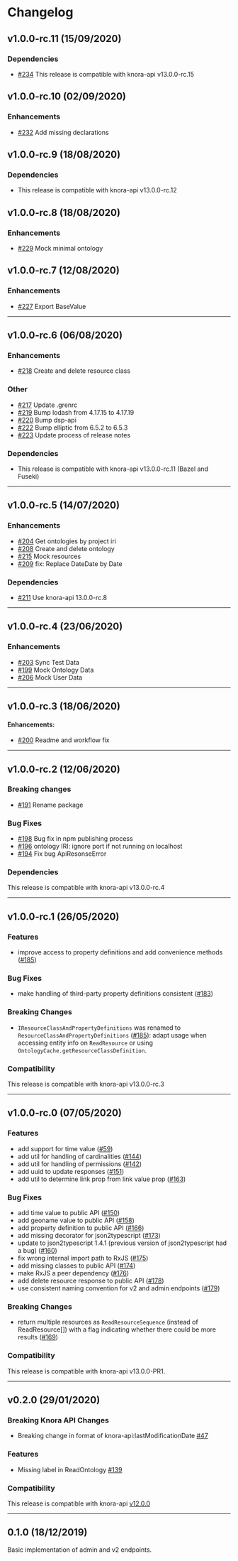 # Changelog

## v1.0.0-rc.11 (15/09/2020)

### Dependencies

- [#234](https://github.com/dasch-swiss/dsp-js-lib/pull/234) This release is compatible with knora-api v13.0.0-rc.15

## v1.0.0-rc.10 (02/09/2020)

### Enhancements

- [#232](https://github.com/dasch-swiss/dsp-js-lib/pull/232) Add missing declarations

## v1.0.0-rc.9 (18/08/2020)

### Dependencies

- This release is compatible with knora-api v13.0.0-rc.12

## v1.0.0-rc.8 (18/08/2020)

### Enhancements

- [#229](https://github.com/dasch-swiss/dsp-js-lib/pull/229) Mock minimal ontology

## v1.0.0-rc.7 (12/08/2020)

### Enhancements

- [#227](https://github.com/dasch-swiss/dsp-js-lib/pull/227) Export BaseValue

---

## v1.0.0-rc.6 (06/08/2020)

### Enhancements

- [#218](https://github.com/dasch-swiss/dsp-js-lib/pull/218) Create and delete resource class

### Other

- [#217](https://github.com/dasch-swiss/dsp-js-lib/pull/217) Update .grenrc
- [#219](https://github.com/dasch-swiss/dsp-js-lib/pull/219) Bump lodash from 4.17.15 to 4.17.19
- [#220](https://github.com/dasch-swiss/dsp-js-lib/pull/220) Bump dsp-api
- [#222](https://github.com/dasch-swiss/dsp-js-lib/pull/222) Bump elliptic from 6.5.2 to 6.5.3
- [#223](https://github.com/dasch-swiss/dsp-js-lib/pull/223) Update process of release notes

### Dependencies

- This release is compatible with knora-api v13.0.0-rc.11 (Bazel and Fuseki)

---

## v1.0.0-rc.5 (14/07/2020)

### Enhancements

- [#204](https://github.com/dasch-swiss/dsp-js-lib/pull/204) Get ontologies by project iri
- [#208](https://github.com/dasch-swiss/dsp-js-lib/pull/208) Create and delete ontology
- [#215](https://github.com/dasch-swiss/dsp-js-lib/pull/215) Mock resources
- [#209](https://github.com/dasch-swiss/dsp-js-lib/pull/209) fix: Replace DateDate by Date

### Dependencies

- [#211](https://github.com/dasch-swiss/dsp-js-lib/pull/211) Use knora-api 13.0.0-rc.8

---

## v1.0.0-rc.4 (23/06/2020)

### Enhancements

- [#203](https://github.com/dasch-swiss/knora-api-js-lib/pull/203) Sync Test Data
- [#199](https://github.com/dasch-swiss/knora-api-js-lib/pull/199) Mock Ontology Data
- [#206](https://github.com/dasch-swiss/knora-api-js-lib/pull/206) Mock User Data

---

## v1.0.0-rc.3 (18/06/2020)

#### Enhancements:

- [#200](https://github.com/dasch-swiss/knora-api-js-lib/pull/200) Readme and workflow fix

---

## v1.0.0-rc.2 (12/06/2020)

### Breaking changes

- [#191](https://github.com/dasch-swiss/knora-api-js-lib/pull/191) Rename package

### Bug Fixes

- [#198](https://github.com/dasch-swiss/knora-api-js-lib/pull/198) Bug fix in npm publishing process
- [#196](https://github.com/dasch-swiss/knora-api-js-lib/pull/196) ontology IRI: ignore port if not running on localhost
- [#194](https://github.com/dasch-swiss/knora-api-js-lib/pull/194) Fix bug ApiResonseError

### Dependencies

This release is compatible with knora-api v13.0.0-rc.4

---

## v1.0.0-rc.1 (26/05/2020)

### Features

- improve access to property definitions and add convenience methods ([#185](https://github.com/dasch-swiss/knora-api-js-lib/pull/185))

### Bug Fixes

- make handling of third-party property definitions consistent ([#183](https://github.com/dasch-swiss/knora-api-js-lib/pull/183))

### Breaking Changes

- `IResourceClassAndPropertyDefinitions` was renamed to `ResourceClassAndPropertyDefinitions` ([#185](https://github.com/dasch-swiss/knora-api-js-lib/pull/185)):
  adapt usage when accessing entity info on `ReadResource` or using `OntologyCache.getResourceClassDefinition`.

### Compatibility

This release is compatible with knora-api v13.0.0-rc.3

---

## v1.0.0-rc.0 (07/05/2020)

### Features

- add support for time value ([#59](https://github.com/dasch-swiss/knora-api-js-lib/pull/59))
- add util for handling of cardinalities ([#144](https://github.com/dasch-swiss/knora-api-js-lib/pull/144))
- add util for handling of permissions ([#142](https://github.com/dasch-swiss/knora-api-js-lib/pull/142))
- add uuid to update responses ([#151](https://github.com/dasch-swiss/knora-api-js-lib/pull/151))
- add util to determine link prop from link value prop ([#163](https://github.com/dasch-swiss/knora-api-js-lib/pull/163))

### Bug Fixes

- add time value to public API ([#150](https://github.com/dasch-swiss/knora-api-js-lib/pull/150))
- add geoname value to public API ([#158](https://github.com/dasch-swiss/knora-api-js-lib/pull/158))
- add property definition to public API ([#166](https://github.com/dasch-swiss/knora-api-js-lib/pull/166))
- add missing decorator for json2typescript ([#173](https://github.com/dasch-swiss/knora-api-js-lib/pull/173))
- update to json2typescript 1.4.1 (previous version of json2typescript had a bug) ([#160](https://github.com/dasch-swiss/knora-api-js-lib/pull/160))
- fix wrong internal import path to RxJS ([#175](https://github.com/dasch-swiss/knora-api-js-lib/pull/175))
- add missing classes to public API ([#174](https://github.com/dasch-swiss/knora-api-js-lib/pull/174))
- make RxJS a peer dependency ([#176](https://github.com/dasch-swiss/knora-api-js-lib/pull/176))
- add delete resource response to public API ([#178](https://github.com/dasch-swiss/knora-api-js-lib/pull/178))
- use consistent naming convention for v2 and admin endpoints ([#179](https://github.com/dasch-swiss/knora-api-js-lib/pull/179))

### Breaking Changes

- return multiple resources as `ReadResourceSequence` (instead of ReadResource[]) with a flag indicating whether there could be more results ([#169](https://github.com/dasch-swiss/knora-api-js-lib/pull/169))

### Compatibility

This release is compatible with knora-api v13.0.0-PR1.

---

## v0.2.0 (29/01/2020)

### Breaking Knora API Changes

- Breaking change in format of knora-api:lastModificationDate [#47](https://github.com/dasch-swiss/knora-api-js-lib/issues/47)

### Features

- Missing label in ReadOntology [#139](https://github.com/dasch-swiss/knora-api-js-lib/issues/139)

### Compatibility

This release is compatible with knora-api [v12.0.0](https://github.com/dasch-swiss/knora-api/releases/tag/v12.0.0) 

---

## 0.1.0 (18/12/2019)

Basic implementation of admin and v2 endpoints.
